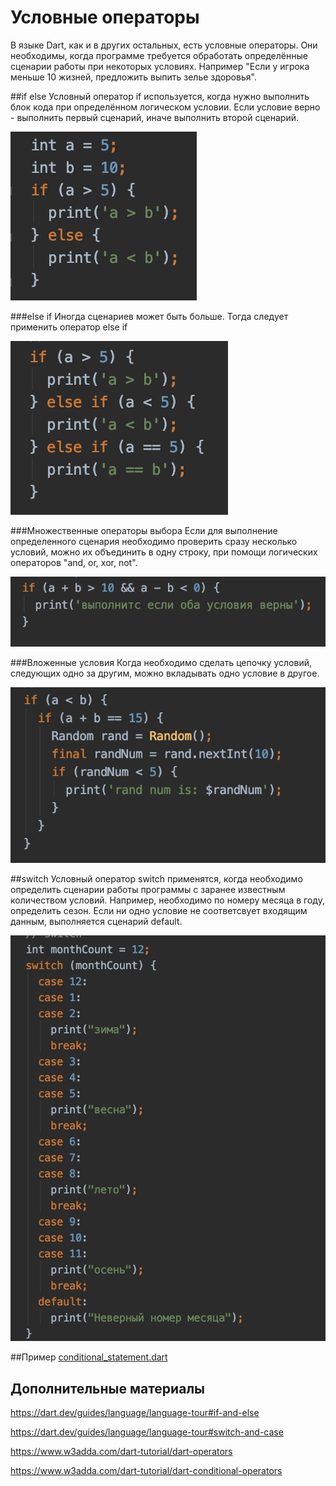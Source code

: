 # Условные операторы

В языке Dart, как и в других остальных, есть условные операторы.
Они необходимы, когда программе требуется обработать определённые
сценарии работы при некоторых условиях. Например "Если у игрока меньше 
10 жизней, предложить выпить зелье здоровья".

##if else
Условный оператор if используется, когда нужно выполнить блок кода
при определённом логическом условии. Если условие верно - выполнить первый сценарий,
иначе выполнить второй сценарий.

![if](conditional_statement_sample_1.png)

###else if
Иногда сценариев может быть больше. Тогда следует применить оператор else if

![elseif](conditional_statement_sample_2.png)

###Множественные операторы выбора
Если для выполнение определенного сценария необходимо проверить сразу несколько
условий, можно их объединить в одну строку, при помощи логических операторов "and, or, xor, not".

![multiple if](conditional_statement_sample_3.png)

###Вложенные условия
Когда необходимо сделать цепочку условий, следующих одно за другим,
можно вкладывать одно условие в другое.

![if chain](conditional_statement_sample_4.png)


##switch
Условный оператор switch применятся, когда необходимо определить сценарии
работы программы с заранее известным количеством условий. Например, необходимо
по номеру месяца в году, определить сезон. Если ни одно условие не соответсвует
входящим данным, выполняется сценарий default.

![switch](conditional_statement_sample_5.png)


##Пример
[conditional_statement.dart](conditional_statement.dart)

## Дополнительные материалы

https://dart.dev/guides/language/language-tour#if-and-else

https://dart.dev/guides/language/language-tour#switch-and-case

https://www.w3adda.com/dart-tutorial/dart-operators

https://www.w3adda.com/dart-tutorial/dart-conditional-operators


